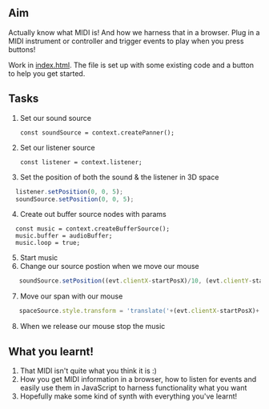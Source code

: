 ## Aim

Actually know what MIDI is! And how we harness that in a browser. Plug in a MIDI instrument or controller and trigger events to play when you press buttons!

Work in [index.html](index.html). The file is set up with some existing code and a button to help you get started.

## Tasks

1. Set our sound source

   `const soundSource = context.createPanner();`

2. Set our listener source

   `const listener = context.listener;`

3. Set the position of both the sound & the listener in 3D space

```javascript
  listener.setPosition(0, 0, 5);
  soundSource.setPosition(0, 0, 5);
```

4. Create out buffer source nodes with params

```jaavscript
  const music = context.createBufferSource();
  music.buffer = audioBuffer;
  music.loop = true;
```

5. Start music
6. Change our source postion when we move our mouse

```javascript
   soundSource.setPosition((evt.clientX-startPosX)/10, (evt.clientY-startPosY)/10, (evt.clientY-startPosY)/10);
```

7. Move our span with our mouse

```javascript
   spaceSource.style.transform = 'translate('+(evt.clientX-startPosX)+'px, '+(evt.clientY-startPosY)+'px)';
```

8. When we release our mouse stop the music

## What you learnt!

1. That MIDI isn't quite what you think it is :)
2. How you get MIDI information in a browser, how to listen for events and easily use them in JavaScript to harness functionality what you want
3. Hopefully make some kind of synth with everything you've learnt!
 